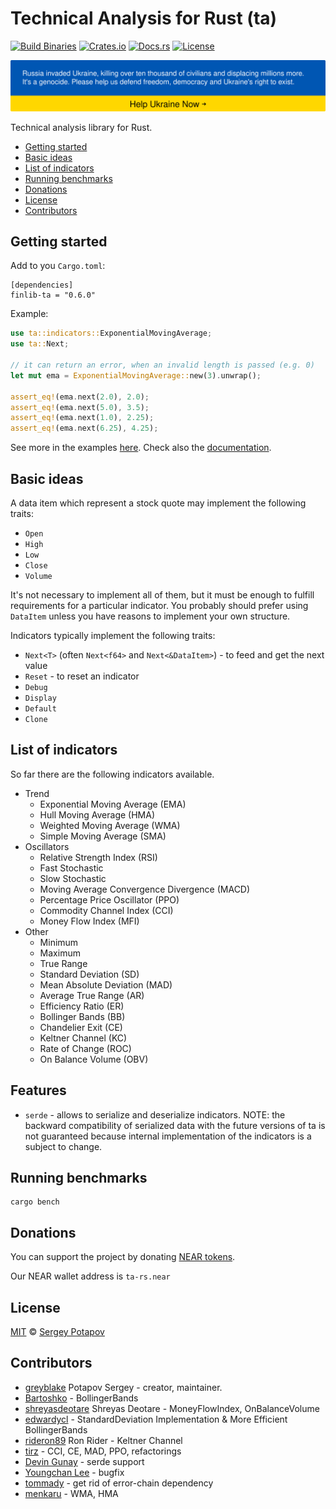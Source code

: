 # Technical Analysis for Rust (ta)

[![Build Binaries](https://github.com/Sarsoo/ta-rs/actions/workflows/build.yml/badge.svg?branch=master)](https://github.com/Sarsoo/ta-rs/actions/workflows/build.yml)
[![Crates.io](https://img.shields.io/crates/v/ta)](https://crates.io/crates/finlib_ta)
[![Docs.rs](https://docs.rs/ta/badge.svg)](https://docs.rs/finlib_ta)
[![License](https://img.shields.io/crates/l/ta)](https://raw.githubusercontent.com/sarsoo/ta-rs/master/LICENSE)

[![Stand With Ukraine](https://raw.githubusercontent.com/vshymanskyy/StandWithUkraine/main/banner2-direct.svg)](https://stand-with-ukraine.pp.ua/)

Technical analysis library for Rust.

* [Getting started](#getting-started)
* [Basic ideas](#basic-ideas)
* [List of indicators](#list-of-indicators)
* [Running benchmarks](#running-benchmarks)
* [Donations](#donations)
* [License](#license)
* [Contributors](#contributors)

## Getting started

Add to you `Cargo.toml`:

```
[dependencies]
finlib-ta = "0.6.0"
```

Example:

```rust
use ta::indicators::ExponentialMovingAverage;
use ta::Next;

// it can return an error, when an invalid length is passed (e.g. 0)
let mut ema = ExponentialMovingAverage::new(3).unwrap();

assert_eq!(ema.next(2.0), 2.0);
assert_eq!(ema.next(5.0), 3.5);
assert_eq!(ema.next(1.0), 2.25);
assert_eq!(ema.next(6.25), 4.25);
```

See more in the examples [here](https://github.com/greyblake/ta-rs/tree/master/examples).
Check also the [documentation](https://docs.rs/ta).

## Basic ideas

A data item which represent a stock quote may implement the following traits:

* `Open`
* `High`
* `Low`
* `Close`
* `Volume`

It's not necessary to implement all of them, but it must be enough to fulfill requirements for a particular indicator.
You probably should prefer using `DataItem` unless you have reasons to implement your own structure.

Indicators typically implement the following traits:

* `Next<T>` (often `Next<f64>` and `Next<&DataItem>`) - to feed and get the next value
* `Reset` - to reset an indicator
* `Debug`
* `Display`
* `Default`
* `Clone`

## List of indicators

So far there are the following indicators available.

* Trend
    * Exponential Moving Average (EMA)
    * Hull Moving Average (HMA)
    * Weighted Moving Average (WMA)
    * Simple Moving Average (SMA)
* Oscillators
    * Relative Strength Index (RSI)
    * Fast Stochastic
    * Slow Stochastic
    * Moving Average Convergence Divergence (MACD)
    * Percentage Price Oscillator (PPO)
    * Commodity Channel Index (CCI)
    * Money Flow Index (MFI)
* Other
    * Minimum
    * Maximum
    * True Range
    * Standard Deviation (SD)
    * Mean Absolute Deviation (MAD)
    * Average True Range (AR)
    * Efficiency Ratio (ER)
    * Bollinger Bands (BB)
    * Chandelier Exit (CE)
    * Keltner Channel (KC)
    * Rate of Change (ROC)
    * On Balance Volume (OBV)

## Features

* `serde` - allows to serialize and deserialize indicators. NOTE: the backward compatibility of serialized
  data with the future versions of ta is not guaranteed because internal implementation of the indicators is a subject
  to change.

## Running benchmarks

```
cargo bench
```

## Donations

You can support the project by donating [NEAR tokens](https://near.org).

Our NEAR wallet address is `ta-rs.near`

## License

[MIT](https://github.com/sarsoo/ta-rs/blob/master/LICENSE) © [Sergey Potapov](http://greyblake.com/)

## Contributors

- [greyblake](https://github.com/greyblake) Potapov Sergey - creator, maintainer.
- [Bartoshko](https://github.com/Bartoshko) - BollingerBands
- [shreyasdeotare](https://github.com/shreyasdeotare) Shreyas Deotare - MoneyFlowIndex, OnBalanceVolume
- [edwardycl](https://github.com/edwardycl) - StandardDeviation Implementation & More Efficient BollingerBands
- [rideron89](https://github.com/rideron89) Ron Rider - Keltner Channel
- [tirz](https://github.com/tirz) - CCI, CE, MAD, PPO, refactorings
- [Devin Gunay](https://github.com/dgunay) - serde support
- [Youngchan Lee](https://github.com/edwardycl) - bugfix
- [tommady](https://github.com/tommady) - get rid of error-chain dependency
- [menkaru](https://github.com/menkaru) - WMA, HMA
